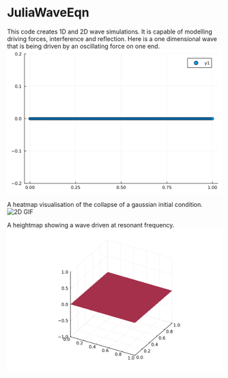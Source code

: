 # JuliaWaveEqn
This code creates 1D and 2D wave simulations. It is capable of modelling driving forces, interference and reflection.
Here is a one dimensional wave that is being driven by an oscillating force on one end.
![2D GIF](1DDrivenWave.gif)

A heatmap visualisation of the collapse of a gaussian initial condition.
![2D GIF](HighQualityWaveEqn.gif)

A heightmap showing a wave driven at resonant frequency.
![2D GIF](DrivenWaveResonance.gif)

